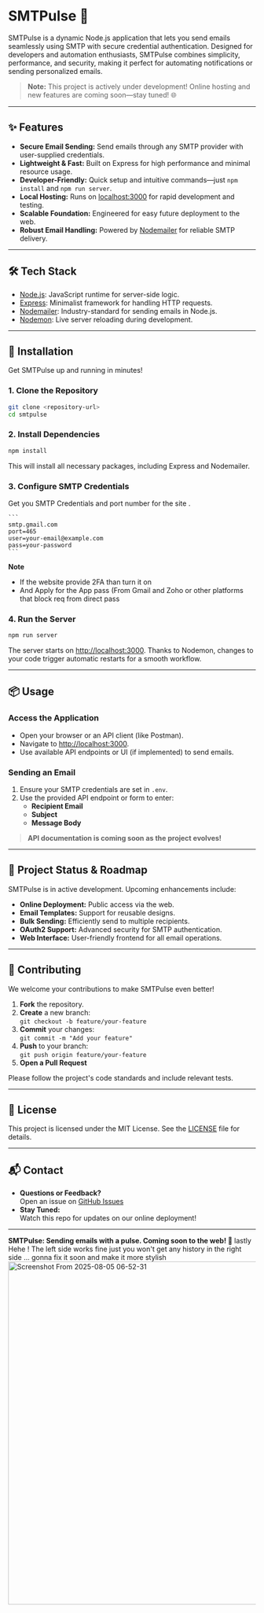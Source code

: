# SMTPulse 🚀

SMTPulse is a dynamic Node.js application that lets you send emails seamlessly using SMTP with secure credential authentication. Designed for developers and automation enthusiasts, SMTPulse combines simplicity, performance, and security, making it perfect for automating notifications or sending personalized emails.

> **Note:** This project is actively under development! Online hosting and new features are coming soon—stay tuned! 🌐

---

## ✨ Features

- **Secure Email Sending:** Send emails through any SMTP provider with user-supplied credentials.
- **Lightweight & Fast:** Built on Express for high performance and minimal resource usage.
- **Developer-Friendly:** Quick setup and intuitive commands—just `npm install` and `npm run server`.
- **Local Hosting:** Runs on [localhost:3000](http://localhost:3000) for rapid development and testing.
- **Scalable Foundation:** Engineered for easy future deployment to the web.
- **Robust Email Handling:** Powered by [Nodemailer](https://nodemailer.com/) for reliable SMTP delivery.

---

## 🛠️ Tech Stack

- [Node.js](https://nodejs.org/): JavaScript runtime for server-side logic.
- [Express](https://expressjs.com/): Minimalist framework for handling HTTP requests.
- [Nodemailer](https://nodemailer.com/): Industry-standard for sending emails in Node.js.
- [Nodemon](https://nodemon.io/): Live server reloading during development.

---

## 🚀 Installation

Get SMTPulse up and running in minutes!

### 1. Clone the Repository

```bash
git clone <repository-url>
cd smtpulse
```

### 2. Install Dependencies

```bash
npm install
```

This will install all necessary packages, including Express and Nodemailer.

### 3. Configure SMTP Credentials

 Get you SMTP Credentials and port number for the site . 

    ```
    smtp.gmail.com
    port=465
    user=your-email@example.com
    pass=your-password
    ```
**Note** 
- If the website provide 2FA than turn it on
- And Apply for the App pass (From Gmail and Zoho or other platforms that block req from direct pass


### 4. Run the Server

```bash
npm run server
```

The server starts on [http://localhost:3000](http://localhost:3000). Thanks to Nodemon, changes to your code trigger automatic restarts for a smooth workflow.

---

## 📦 Usage

### Access the Application

- Open your browser or an API client (like Postman).
- Navigate to [http://localhost:3000](http://localhost:3000).
- Use available API endpoints or UI (if implemented) to send emails.

### Sending an Email

1. Ensure your SMTP credentials are set in `.env`.
2. Use the provided API endpoint or form to enter:
   - **Recipient Email**
   - **Subject**
   - **Message Body**

> **API documentation is coming soon as the project evolves!**

---

## 🚧 Project Status & Roadmap

SMTPulse is in active development. Upcoming enhancements include:

- **Online Deployment:** Public access via the web.
- **Email Templates:** Support for reusable designs.
- **Bulk Sending:** Efficiently send to multiple recipients.
- **OAuth2 Support:** Advanced security for SMTP authentication.
- **Web Interface:** User-friendly frontend for all email operations.

---

## 🤝 Contributing

We welcome your contributions to make SMTPulse even better!

1. **Fork** the repository.
2. **Create** a new branch:  
   `git checkout -b feature/your-feature`
3. **Commit** your changes:  
   `git commit -m "Add your feature"`
4. **Push** to your branch:  
   `git push origin feature/your-feature`
5. **Open a Pull Request**

Please follow the project's code standards and include relevant tests.

---

## 📄 License

This project is licensed under the MIT License. See the [LICENSE](LICENSE) file for details.

---

## 📬 Contact

- **Questions or Feedback?**  
  Open an issue on [GitHub Issues](../../issues)
- **Stay Tuned:**  
  Watch this repo for updates on our online deployment!

---

**SMTPulse: Sending emails with a pulse. Coming soon to the web! 📧**
lastly 
Hehe ! The left side works fine just you won't get any history in the right side ... gonna fix it soon and make it more stylish 
<img width="1366" height="698" alt="Screenshot From 2025-08-05 06-52-31" src="https://github.com/user-attachments/assets/067e1506-fc8c-4dc6-b550-d6f183653247" />


